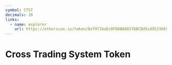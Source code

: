 ```yaml
---
symbol: CTST
decimals: 18
links:
  - name: explorer
    url: https://etherscan.io/token/0xf971baEc0FD8B8AD376BCBd5c895336E0786392a
---
```


# Cross Trading System Token
